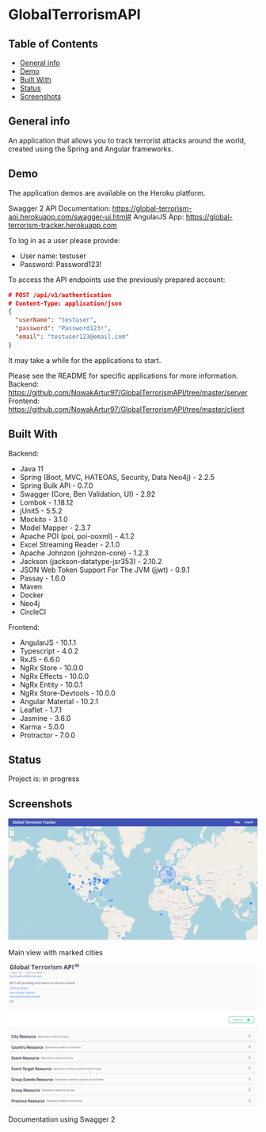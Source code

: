 # GlobalTerrorismAPI

## Table of Contents

- [General info](#general-info)
- [Demo](#demo)
- [Built With](#built-with)
- [Status](#status)
- [Screenshots](#screenshots)

## General info

An application that allows you to track terrorist attacks around the world, created using the Spring and Angular frameworks.

## Demo

The application demos are available on the Heroku platform.

Swagger 2 API Documentation: https://global-terrorism-api.herokuapp.com/swagger-ui.html#
AngularJS App: https://global-terrorism-tracker.herokuapp.com

To log in as a user please provide:

- User name: testuser
- Password: Password123!

To access the API endpoints use the previously prepared account:

```json
# POST /api/v1/authentication
# Content-Type: application/json
{
  "userName": "testuser",
  "password": "Password123!",
  "email": "testuser123@email.com"
}
```

It may take a while for the applications to start.

Please see the README for specific applications for more information.
Backend:
https://github.com/NowakArtur97/GlobalTerrorismAPI/tree/master/server
Frontend:
https://github.com/NowakArtur97/GlobalTerrorismAPI/tree/master/client

## Built With

Backend:

- Java 11
- Spring (Boot, MVC, HATEOAS, Security, Data Neo4j) - 2.2.5
- Spring Bulk API - 0.7.0
- Swagger (Core, Ben Validation, UI) - 2.92
- Lombok - 1.18.12
- jUnit5 - 5.5.2
- Mockito - 3.1.0
- Model Mapper - 2.3.7
- Apache POI (poi, poi-ooxml) - 4.1.2
- Excel Streaming Reader - 2.1.0
- Apache Johnzon (johnzon-core) - 1.2.3
- Jackson (jackson-datatype-jsr353) - 2.10.2
- JSON Web Token Support For The JVM (jjwt) - 0.9.1
- Passay - 1.6.0
- Maven
- Docker
- Neo4j
- CircleCI

Frontend:

- AngularJS - 10.1.1
- Typescript - 4.0.2
- RxJS - 6.6.0
- NgRx Store - 10.0.0
- NgRx Effects - 10.0.0
- NgRx Entity - 10.0.1
- NgRx Store-Devtools - 10.0.0
- Angular Material - 10.2.1
- Leaflet - 1.7.1
- Jasmine - 3.6.0
- Karma - 5.0.0
- Protractor - 7.0.0

## Status

Project is: in progress

## Screenshots

![Map](./client/screenshots/map.jpg)

Main view with marked cities

![Documentation](./server/screenshots/documentation.png)

Documentation using Swagger 2
